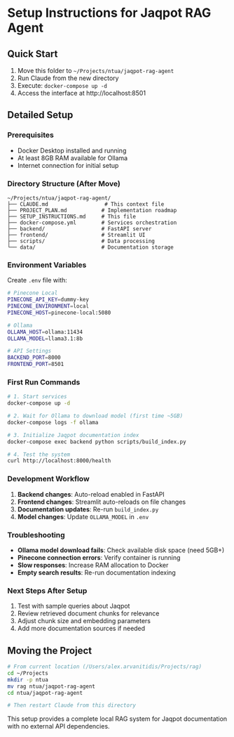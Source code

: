 # Setup Instructions for Jaqpot RAG Agent

## Quick Start
1. Move this folder to `~/Projects/ntua/jaqpot-rag-agent`
2. Run Claude from the new directory
3. Execute: `docker-compose up -d`
4. Access the interface at http://localhost:8501

## Detailed Setup

### Prerequisites
- Docker Desktop installed and running
- At least 8GB RAM available for Ollama
- Internet connection for initial setup

### Directory Structure (After Move)
```
~/Projects/ntua/jaqpot-rag-agent/
├── CLAUDE.md                  # This context file
├── PROJECT_PLAN.md           # Implementation roadmap
├── SETUP_INSTRUCTIONS.md     # This file
├── docker-compose.yml        # Services orchestration
├── backend/                  # FastAPI server
├── frontend/                 # Streamlit UI
├── scripts/                  # Data processing
└── data/                     # Documentation storage
```

### Environment Variables
Create `.env` file with:
```bash
# Pinecone Local
PINECONE_API_KEY=dummy-key
PINECONE_ENVIRONMENT=local
PINECONE_HOST=pinecone-local:5080

# Ollama
OLLAMA_HOST=ollama:11434
OLLAMA_MODEL=llama3.1:8b

# API Settings
BACKEND_PORT=8000
FRONTEND_PORT=8501
```

### First Run Commands
```bash
# 1. Start services
docker-compose up -d

# 2. Wait for Ollama to download model (first time ~5GB)
docker-compose logs -f ollama

# 3. Initialize Jaqpot documentation index
docker-compose exec backend python scripts/build_index.py

# 4. Test the system
curl http://localhost:8000/health
```

### Development Workflow
1. **Backend changes**: Auto-reload enabled in FastAPI
2. **Frontend changes**: Streamlit auto-reloads on file changes
3. **Documentation updates**: Re-run `build_index.py`
4. **Model changes**: Update `OLLAMA_MODEL` in `.env`

### Troubleshooting
- **Ollama model download fails**: Check available disk space (need 5GB+)
- **Pinecone connection errors**: Verify container is running
- **Slow responses**: Increase RAM allocation to Docker
- **Empty search results**: Re-run documentation indexing

### Next Steps After Setup
1. Test with sample queries about Jaqpot
2. Review retrieved document chunks for relevance
3. Adjust chunk size and embedding parameters
4. Add more documentation sources if needed

## Moving the Project
```bash
# From current location (/Users/alex.arvanitidis/Projects/rag)
cd ~/Projects
mkdir -p ntua
mv rag ntua/jaqpot-rag-agent
cd ntua/jaqpot-rag-agent

# Then restart Claude from this directory
```

This setup provides a complete local RAG system for Jaqpot documentation with no external API dependencies.